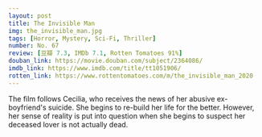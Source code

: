 ```yaml
---
layout: post 
title: The Invisible Man
img: the_invisible_man.jpg
tags: [Horror, Mystery, Sci-Fi, Thriller]
number: No. 67
review: [豆瓣 7.3, IMDb 7.1, Rotten Tomatoes 91%]
douban_link: https://movie.douban.com/subject/2364086/
imdb_link: https://www.imdb.com/title/tt1051906/
rotten_link: https://www.rottentomatoes.com/m/the_invisible_man_2020
---
```


The film follows Cecilia, who receives the news of her abusive ex-boyfriend's suicide. She begins to re-build her life for the better. However, her sense of reality is put into question when she begins to suspect her deceased lover is not actually dead.